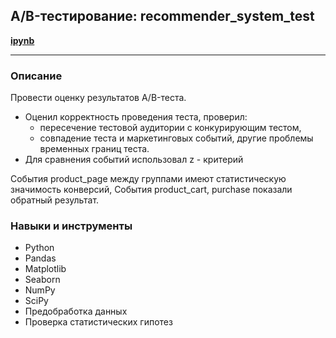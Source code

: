## A/B-тестирование: recommender_system_test
<b><a href = "https://github.com/Dereglazovs/yandex-praktikum/blob/main/Project_9.1/9.1%20A-B-%D1%82%D0%B5%D1%81%D1%82%D0%B8%D1%80%D0%BE%D0%B2%D0%B0%D0%BD%D0%B8%D0%B5-recommender_system_test.ipynb">
ipynb
</a></b>
___
### Описание
Провести оценку результатов A/B-теста.
- Оценил корректность проведения теста, проверил:
    - пересечение тестовой аудитории с конкурирующим тестом,
    - совпадение теста и маркетинговых событий, другие проблемы временных границ теста.
- Для сравнения событий использовал z - критерий

События product_page между группами имеют статистическую значимость конверсий, События product_cart, purchase показали обратный результат.

### Навыки и инструменты
* Python
* Pandas
* Matplotlib
* Seaborn
* NumPy
* SciPy
* Предобработка данных
* Проверка статистических гипотез
